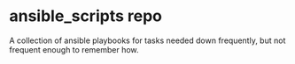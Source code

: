 # ansible_scripts repo

A collection of ansible playbooks for tasks needed down frequently, but not frequent enough to remember how.
